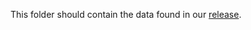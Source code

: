 This folder should contain the data found in our [release](https://github.com/ftramer/ad-versarial/releases).